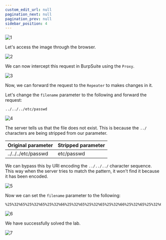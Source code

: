 ```yaml
---
custom_edit_url: null
pagination_next: null
pagination_prev: null
sidebar_position: 4
---
```


![1](https://github.com/Knign/Write-ups/assets/110326359/6beaef35-f74e-4828-9ea0-2921bbda93a8)

Let's access the image through the browser.

![2](https://github.com/Knign/Write-ups/assets/110326359/f6231e23-ae3e-4b2d-b461-f77fbf7a0d4f)

We can now intercept this request in BurpSuite using the `Proxy`.

![3](https://github.com/Knign/Write-ups/assets/110326359/9db5f853-3dcb-4e85-a5b0-e759f6195041)

Now, we can forward the request to the `Repeater` to makes changes in it.

Let's change the `filename` parameter to the following and forward the request:

```
../../../etc/passwd
```

![4](https://github.com/Knign/Write-ups/assets/110326359/a6ad719f-122e-4539-abb6-5e0253b129c7)

The server tells us that the file does not exist. This is because the `../` characters are being stripped from our parameter.

| Original parameter | Stripped parameter |
| ------------------ | ------------------ |
| ../../../etc/passwd                   | etc/passwd                   |

We can bypass this by URI encoding the `../../../` character sequence.
This way when the server tries to match the pattern, it won't find it because it has been encoded.

![5](https://github.com/Knign/Write-ups/assets/110326359/bc164bf0-55c2-43a6-a2ef-c6c7ec28cec2)

Now we can set the `filename` parameter to the following:
```
%25%32%65%25%32%65%25%32%66%25%32%65%25%32%65%25%32%66%25%32%65%25%32%65%25%32%66etc/passwd
```

![6](https://github.com/Knign/Write-ups/assets/110326359/c451c242-d729-43bf-ba7f-4fc3b3f50323)

We have successfully solved the lab.

![7](https://github.com/Knign/Write-ups/assets/110326359/a2e67a6d-2c07-4538-a58e-968166b7cb36)
